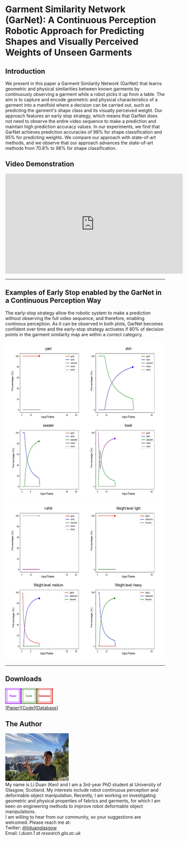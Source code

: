 # Garment Similarity Network (GarNet): A Continuous Perception Robotic Approach for Predicting Shapes and Visually Perceived Weights of Unseen Garments
## Introduction
We present in this paper a Garment Similarity Network (GarNet) that learns geometric and physical similarities between known garments by continuously observing a garment while a robot picks it up from a table. The aim is to capture and encode geometric and physical characteristics of a garment into a manifold where a decision can be carried out, such as predicting the garment's shape class and its visually perceived weight. Our approach features an early stop strategy, which means that GarNet does not need to observe the entire video sequence to make a prediction and maintain high prediction accuracy values. In our experiments, we find that GarNet achieves prediction accuracies of 98% for shape classification and 95% for predicting weights. We compare our approach with state-of-art methods, and we observe that our approach advances the state-of-art methods from 70.8% to 98% for shape classification.

## Video Demonstration
<iframe width="560" height="315" src="https://www.youtube.com/embed/Zh_3xcOrbmg" title="YouTube video player" frameborder="0" allow="accelerometer; autoplay; clipboard-write; encrypted-media; gyroscope; picture-in-picture" allowfullscreen></iframe>

--------------------------------------------------------------------------------------------
## Examples of Early Stop enabled by the GarNet in a Continuous Perception Way
The early-stop strategy allow the robotic system to make a prediction without observing the full video sequence, and therefore, enabling continous perception. As it can be observed in both plots, GarNet becomes confident over time and the early-stop strategy activates if 80% of decision points in the garment similarity map are within a correct category.

<img src="images/Paper-Continuous_Perception_Part1.png" width="500" height="500">
<img src="images/Paper-Continuous_Perception_Part2.png" width="500" height="500">

-----------------------------------------------------------------------------------------------
## Downloads
<img src="images/Page_Design_Paper.png" width="50" height="50"><img src="images/Page_Design_Code.png" width="50" height="50"><img src="images/Page_Design_Database.png" width="50" height="50">\
 [<a taget="_blank" title="Paper" href="https://www.overleaf.com/read/wbhmkkpbgmwb">Paper</a>][<a taget="_blank" title="Code" href="https://github.com/LiDuanAtGlasgow/GarNet">Code</a>][<a taget="_blank" title="Database" href="https://gla-my.sharepoint.com/:u:/g/personal/2168518d_student_gla_ac_uk/EfqXRutgm5VBnKqVXqMUWCoBYXeqsNvibLq3_0KOZWaoRw?e=tgsNAx">Database</a>]

## The Author
<img src='images/Li_Duan_Ken.jpg' width='200' height='150'>\
My name is Li Duan (Ken) and I am a 3rd-year PhD student at University of Glasgow, Scotland. My interests include robot continuous perception and deformable object manipulation. Recently, I am working on investigating geometric and physical properties of fabrics and garments, for which I am keen on engineering methods to improve robot deformable object manipulations.\
I am willing to hear from our community, so your suggestions are welcomed. Please reach me at:\
Twitter: [@liduanglasgow](https://twitter.com/liduanglasgow)\
Email: <em>l.duan.1 at research.gla.ac.uk</em>

